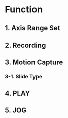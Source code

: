 # Function
## 1. Axis Range Set
## 2. Recording
## 3. Motion Capture
### 3-1. Slide Type
## 4. PLAY
## 5. JOG
